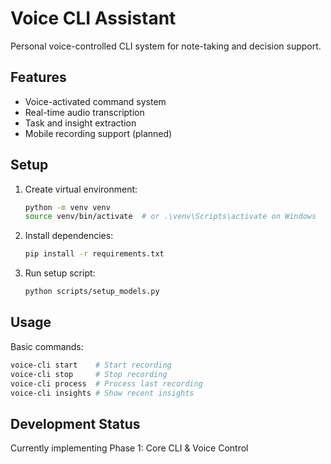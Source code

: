 # Voice CLI Assistant

Personal voice-controlled CLI system for note-taking and decision support.

## Features
- Voice-activated command system
- Real-time audio transcription
- Task and insight extraction
- Mobile recording support (planned)

## Setup
1. Create virtual environment:
   ```bash
   python -m venv venv
   source venv/bin/activate  # or .\venv\Scripts\activate on Windows
   ```

2. Install dependencies:
   ```bash
   pip install -r requirements.txt
   ```

3. Run setup script:
   ```bash
   python scripts/setup_models.py
   ```

## Usage
Basic commands:
```bash
voice-cli start    # Start recording
voice-cli stop     # Stop recording
voice-cli process  # Process last recording
voice-cli insights # Show recent insights
```

## Development Status
Currently implementing Phase 1: Core CLI & Voice Control